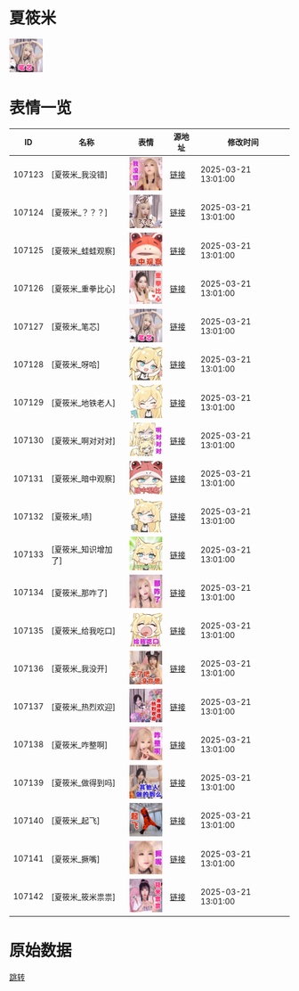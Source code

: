 # 夏筱米

<img src="./cover.png" height="60" alt="cover" />

# 表情一览

|ID|名称|表情|源地址|修改时间|
|----|----|----|----|----|
|107123|[夏筱米_我没错]|<img src="./pic/107123_%5B夏筱米_我没错%5D.png" height="60" alt="我没错"/>|[链接](https://i0.hdslb.com/bfs/garb/1432acf59ce72eac33b77c0ef9ea324b81b65f21.png)|2025-03-21 13:01:00|
|107124|[夏筱米_？？？]|<img src="./pic/107124_%5B夏筱米_？？？%5D.png" height="60" alt="？？？"/>|[链接](https://i0.hdslb.com/bfs/garb/17598cade88a5c99077d130f2eac783f3e61c029.png)|2025-03-21 13:01:00|
|107125|[夏筱米_蛙蛙观察]|<img src="./pic/107125_%5B夏筱米_蛙蛙观察%5D.png" height="60" alt="蛙蛙观察"/>|[链接](https://i0.hdslb.com/bfs/garb/f0aba071ac8745108cffabb3298671a436c9a469.png)|2025-03-21 13:01:00|
|107126|[夏筱米_重拳比心]|<img src="./pic/107126_%5B夏筱米_重拳比心%5D.png" height="60" alt="重拳比心"/>|[链接](https://i0.hdslb.com/bfs/garb/a27cc3b3f6d9334457f76ac330850075141cf732.png)|2025-03-21 13:01:00|
|107127|[夏筱米_笔芯]|<img src="./pic/107127_%5B夏筱米_笔芯%5D.png" height="60" alt="笔芯"/>|[链接](https://i0.hdslb.com/bfs/garb/4052bf95ec86d3aec079b49dd13c2a1a46ef4e4f.png)|2025-03-21 13:01:00|
|107128|[夏筱米_呀哈]|<img src="./pic/107128_%5B夏筱米_呀哈%5D.png" height="60" alt="呀哈"/>|[链接](https://i0.hdslb.com/bfs/garb/bd967e87a3d270f57ee2bfdbf6abdcce816263d2.png)|2025-03-21 13:01:00|
|107129|[夏筱米_地铁老人]|<img src="./pic/107129_%5B夏筱米_地铁老人%5D.png" height="60" alt="地铁老人"/>|[链接](https://i0.hdslb.com/bfs/garb/f149cf9afb1ff04f9a70303b15d2bc76a756f88e.png)|2025-03-21 13:01:00|
|107130|[夏筱米_啊对对对]|<img src="./pic/107130_%5B夏筱米_啊对对对%5D.png" height="60" alt="啊对对对"/>|[链接](https://i0.hdslb.com/bfs/garb/3d5f5adb88aca3996c1a92770a31d2e4a268957a.png)|2025-03-21 13:01:00|
|107131|[夏筱米_暗中观察]|<img src="./pic/107131_%5B夏筱米_暗中观察%5D.png" height="60" alt="暗中观察"/>|[链接](https://i0.hdslb.com/bfs/garb/e008e8eec90c7d9d027033ec541b3c2063acefe2.png)|2025-03-21 13:01:00|
|107132|[夏筱米_啧]|<img src="./pic/107132_%5B夏筱米_啧%5D.png" height="60" alt="啧"/>|[链接](https://i0.hdslb.com/bfs/garb/90c5e7083554a914e13ae45433762a4721fd5a12.png)|2025-03-21 13:01:00|
|107133|[夏筱米_知识增加了]|<img src="./pic/107133_%5B夏筱米_知识增加了%5D.png" height="60" alt="知识增加了"/>|[链接](https://i0.hdslb.com/bfs/garb/e4eed2c760391883c77d430ba90cca59e405b610.png)|2025-03-21 13:01:00|
|107134|[夏筱米_那咋了]|<img src="./pic/107134_%5B夏筱米_那咋了%5D.png" height="60" alt="那咋了"/>|[链接](https://i0.hdslb.com/bfs/garb/fb89f718beb64e8e711eb826924fb7ecef15ffd2.png)|2025-03-21 13:01:00|
|107135|[夏筱米_给我吃口]|<img src="./pic/107135_%5B夏筱米_给我吃口%5D.png" height="60" alt="给我吃口"/>|[链接](https://i0.hdslb.com/bfs/garb/596dc3f739aafde79d9c90026b01670bd17c1ac3.png)|2025-03-21 13:01:00|
|107136|[夏筱米_我没开]|<img src="./pic/107136_%5B夏筱米_我没开%5D.png" height="60" alt="我没开"/>|[链接](https://i0.hdslb.com/bfs/garb/a0972553771af7be2bc3e0bd43bb6b7ec74b911d.png)|2025-03-21 13:01:00|
|107137|[夏筱米_热烈欢迎]|<img src="./pic/107137_%5B夏筱米_热烈欢迎%5D.png" height="60" alt="热烈欢迎"/>|[链接](https://i0.hdslb.com/bfs/garb/2d1ce2833bb68e53623e2a5061b4568ec9535b66.png)|2025-03-21 13:01:00|
|107138|[夏筱米_咋整啊]|<img src="./pic/107138_%5B夏筱米_咋整啊%5D.png" height="60" alt="咋整啊"/>|[链接](https://i0.hdslb.com/bfs/garb/48d9e4a09e10e3ecd7cb424dd2aeea2e34d636ce.png)|2025-03-21 13:01:00|
|107139|[夏筱米_做得到吗]|<img src="./pic/107139_%5B夏筱米_做得到吗%5D.png" height="60" alt="做得到吗"/>|[链接](https://i0.hdslb.com/bfs/garb/6717c0b67471369926e49d4b1c7f37084961d517.png)|2025-03-21 13:01:00|
|107140|[夏筱米_起飞]|<img src="./pic/107140_%5B夏筱米_起飞%5D.png" height="60" alt="起飞"/>|[链接](https://i0.hdslb.com/bfs/garb/e71ce74cde7deacc32da1e7fae31c4ef2507b1ec.png)|2025-03-21 13:01:00|
|107141|[夏筱米_撅嘴]|<img src="./pic/107141_%5B夏筱米_撅嘴%5D.png" height="60" alt="撅嘴"/>|[链接](https://i0.hdslb.com/bfs/garb/4f3154c7029c46de3184275bc9aa0619cca646b0.png)|2025-03-21 13:01:00|
|107142|[夏筱米_筱米祟祟]|<img src="./pic/107142_%5B夏筱米_筱米祟祟%5D.png" height="60" alt="筱米祟祟"/>|[链接](https://i0.hdslb.com/bfs/garb/b16cdf886524679aa4ba9174ca4dc77485835c2e.png)|2025-03-21 13:01:00|

# 原始数据

[跳转](./raw.json)

